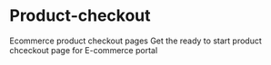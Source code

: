 # Product-checkout
Ecommerce product checkout pages
Get the ready to start product chceckout page for E-commerce portal
